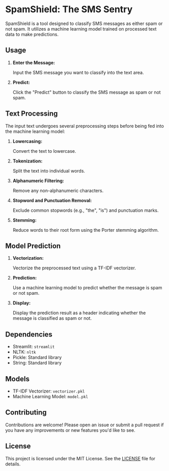 # SpamShield: The SMS Sentry

SpamShield is a tool designed to classify SMS messages as either spam or not spam. It utilizes a machine learning model trained on processed text data to make predictions.

## Usage

1. **Enter the Message:**
   
    Input the SMS message you want to classify into the text area.

2. **Predict:**
   
    Click the "Predict" button to classify the SMS message as spam or not spam.

## Text Processing

The input text undergoes several preprocessing steps before being fed into the machine learning model:

1. **Lowercasing:**
   
    Convert the text to lowercase.

2. **Tokenization:**
   
    Split the text into individual words.

3. **Alphanumeric Filtering:**
   
    Remove any non-alphanumeric characters.

4. **Stopword and Punctuation Removal:**
   
    Exclude common stopwords (e.g., "the", "is") and punctuation marks.

5. **Stemming:**
   
    Reduce words to their root form using the Porter stemming algorithm.

## Model Prediction

1. **Vectorization:**
   
    Vectorize the preprocessed text using a TF-IDF vectorizer.

2. **Prediction:**
   
    Use a machine learning model to predict whether the message is spam or not spam.

3. **Display:**
   
    Display the prediction result as a header indicating whether the message is classified as spam or not.

## Dependencies

- Streamlit: `streamlit`
- NLTK: `nltk`
- Pickle: Standard library
- String: Standard library

## Models

- TF-IDF Vectorizer: `vectorizer.pkl`
- Machine Learning Model: `model.pkl`

## Contributing

Contributions are welcome! Please open an issue or submit a pull request if you have any improvements or new features you'd like to see.

## License

This project is licensed under the MIT License. See the [LICENSE](LICENSE) file for details.
